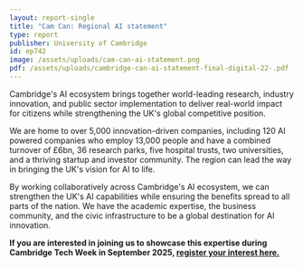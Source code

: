 ```yaml
---
layout: report-single
title: "Cam Can: Regional AI statement"
type: report
publisher: University of Cambridge
id: ep742
image: /assets/uploads/cam-can-ai-statement.png
pdf: /assets/uploads/cambridge-can-ai-statement-final-digital-22-.pdf
---
```

Cambridge's AI ecosystem brings together world-leading research, industry innovation, and public sector implementation to deliver real-world impact for citizens while strengthening the UK's global competitive position.

We are home to over 5,000 innovation-driven companies, including 120 AI powered companies who employ 13,000 people and have a combined turnover of £6bn, 36 research parks, five hospital trusts, two universities, and a thriving startup and investor community. The region can lead the way in bringing the UK's vision for AI to life.

By working collaboratively across Cambridge's AI ecosystem, we can strengthen the UK's AI capabilities while ensuring the benefits spread to all parts of the nation. We have the academic expertise, the business community, and the civic infrastructure to be a global destination for AI innovation.

**If you are interested in joining us to showcase this expertise during Cambridge Tech Week in September 2025, [register your interest here.](https://forms.gle/MG5XcKjH2YkbmBEX9)**
